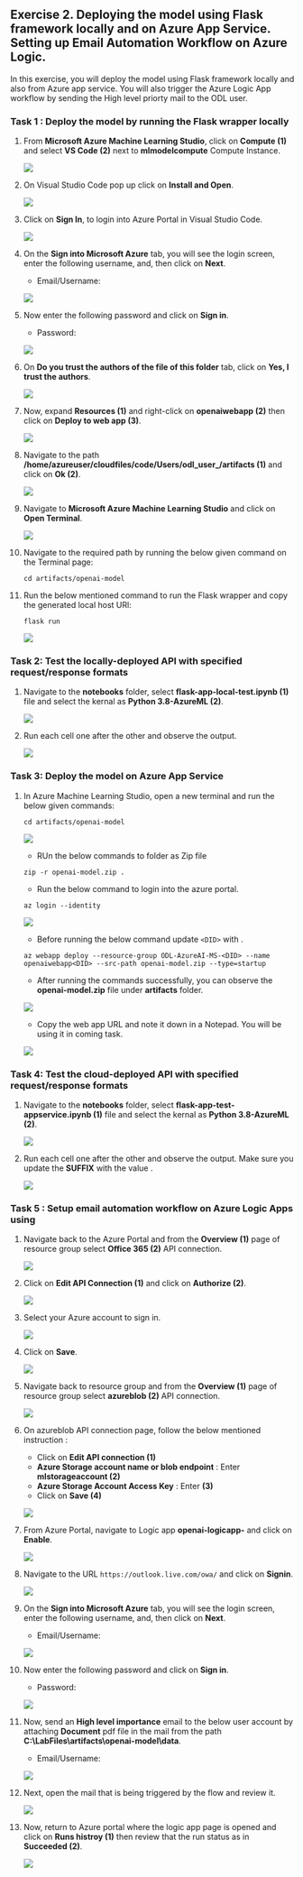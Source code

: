 ## Exercise 2. Deploying the model using Flask framework locally and on Azure App Service. Setting up Email Automation Workflow on Azure Logic.

In this exercise, you will deploy the model using Flask framework locally and also from Azure app service. You will also trigger the Azure Logic App workflow by sending the High level priorty mail to the ODL user.

### Task 1 : Deploy the model by running the Flask wrapper locally

1. From **Microsoft Azure Machine Learning Studio**, click on **Compute (1)** and select **VS Code (2)** next to **mlmodelcompute<inject key="DeploymentID" enableCopy="false"/>** Compute Instance.

    ![](..Images/vscode.png)
    
1. On Visual Studio Code pop up click on **Install and Open**.

    ![](Images/installadopen.png)
    
1. Click on **Sign In**, to login into Azure Portal  in Visual Studio Code.

    ![](Images/vscodesignin.png)
    
1. On the **Sign into Microsoft Azure** tab, you will see the login screen, enter the following username, and, then click on **Next**.

   * Email/Username: <inject key="AzureAdUserEmail"></inject>

   ![](https://github.com/CloudLabsAI-Azure/AIW-SAP-on-Azure/raw/main/media/M2-Ex1-portalsignin-1.png?raw=true)

3. Now enter the following password and click on **Sign in**. 

   * Password: <inject key="AzureAdUserPassword"></inject>

   ![](https://github.com/CloudLabsAI-Azure/AIW-SAP-on-Azure/blob/main/media/M2-Ex1-portalsignin-2.png?raw=true)
   

1. On **Do you trust the authors of the file of this folder** tab, click on **Yes, I trust the authors**.

    ![](Images/yesItrust.png)
    
1. Now, expand **Resources (1)** and right-click on **openaiwebapp<inject key="DeploymentID" enableCopy="false"/> (2)** then click on **Deploy to web app (3)**.

    ![](Images/deploytowebapp.png)
    
1. Navigate to the path **/home/azureuser/cloudfiles/code/Users/odl_user_<inject key="DeploymentID" enableCopy="false"/>/artifacts (1)** and click on **Ok (2)**.

    ![](Images/pathok.png)
    
3. Navigate to **Microsoft Azure Machine Learning Studio** and click on **Open Terminal**.

   ![](Images/terminal.png)
   
1. Navigate to the required path by running the below given command on the Terminal page:

    ```
    cd artifacts/openai-model
    ```
1. Run the below mentioned command to run the Flask wrapper and copy the generated local host URl:

   ```
   flask run
   ```
   ![](Images/localhosturl.png)
   
### Task 2: Test the locally-deployed API with specified request/response formats

1. Navigate to the **notebooks** folder, select **flask-app-local-test.ipynb (1)** file and select the kernal as **Python 3.8-AzureML (2)**.

   ![](Images/testapplocally.png)
    
1. Run each cell one after the other and observe the output. 

   ![](Images/testapplocally1.png)
    
### Task 3: Deploy the model on Azure App Service

1. In Azure Machine Learning Studio, open a new terminal and run the below given commands:

   ```
   cd artifacts/openai-model
   ```
   
   ![](Images/artifacts.png)
   
   - RUn the below commands to folder as Zip file
   
   ```
   zip -r openai-model.zip .
   ```
   
   - Run the below command to login into the azure portal.
   ```
   az login --identity
   ```
   
   ![](Images/loginidentity.png)

   
   - Before running the below command update `<DID>` with **<inject key="DeploymentID" enableCopy="false"/>**.
   
   ```
   az webapp deploy --resource-group ODL-AzureAI-MS-<DID> --name openaiwebapp<DID> --src-path openai-model.zip --type=startup
   ```
   
   - After running the commands successfully, you can observe the **openai-model.zip** file under **artifacts** folder.
   
   ![](Images/openaizip.png)
   
   - Copy the web app URL and note it down in a Notepad. You will be using it in coming task.
   
   ![](Images/appURL.png)
   
### Task 4: Test the cloud-deployed API with specified request/response formats

1. Navigate to the **notebooks** folder, select **flask-app-test-appservice.ipynb (1)** file and select the kernal as **Python 3.8-AzureML (2)**.

   ![](/Images/testappservice.png)
    
1. Run each cell one after the other and observe the output. Make sure you update the **SUFFIX** with the value **<inject key="DeploymentID" enableCopy="false"/>**.

   ![](Images/webapptest1.png)

### Task 5 : Setup email automation workflow on Azure Logic Apps using

1. Navigate back to the Azure Portal and from the **Overview (1)** page of resource group select **Office 365 (2)** API connection.

   ![](Images/office365.png)
   
1. Click on **Edit API Connection (1)** and click on **Authorize (2)**.

   ![](Images/editapi.png)
   
1. Select your Azure account to sign in.

   ![](Images/chooseaccount1.png)
   
1. Click on **Save**.

    ![](Images/saveapi.png)

1. Navigate back to resource group and from the **Overview (1)** page of resource group select **azureblob (2)** API connection.

    ![](Images/azureblob.png)
    
1. On azureblob API connection page, follow the below mentioned instruction : 

    - Click on **Edit API connection (1)**
    - **Azure Storage account name or blob endpoint** :  Enter **mlstorageaccount<inject key="DeploymentID" enableCopy="false"/> (2)**
    - **Azure Storage Account Access Key** : Enter **<inject key="StorageaccountKey" enableCopy="true"/> (3)**
    - Click on **Save (4)**

    ![](Images/editapiblo.png)

1. From Azure Portal, navigate to Logic app **openai-logicapp-<inject key="DeploymentID" enableCopy="false"/>** and click on **Enable**.

    ![](Images/enable.png)
    
3. Navigate to the URL `https://outlook.live.com/owa/` and click on  **Signin**.

    ![](Images/signin.png)
    
1. On the **Sign into Microsoft Azure** tab, you will see the login screen, enter the following username, and, then click on **Next**.

   * Email/Username: <inject key="AzureAdUserEmail"></inject>

   ![](https://github.com/CloudLabsAI-Azure/AIW-SAP-on-Azure/raw/main/media/M2-Ex1-portalsignin-1.png?raw=true)

3. Now enter the following password and click on **Sign in**. 

   * Password: <inject key="AzureAdUserPassword"></inject>

   ![](https://github.com/CloudLabsAI-Azure/AIW-SAP-on-Azure/blob/main/media/M2-Ex1-portalsignin-2.png?raw=true)

1. Now, send an **High level importance** email to the below user account by attaching **Document** pdf file in the mail from the path **C:\LabFiles\artifacts\openai-model\data**.

    * Email/Username: <inject key="AzureAdUserEmail"></inject>
    
    ![](Images/highimportance.png)
    
1. Next, open the mail that is being triggered by the flow and review it.

    ![](Images/reviewmail.png)
    
1. Now, return to Azure portal where the logic app page is opened and click on **Runs histroy (1)** then review that the run status as in **Succeeded (2)**.

    ![](Images/runhisory.png)
